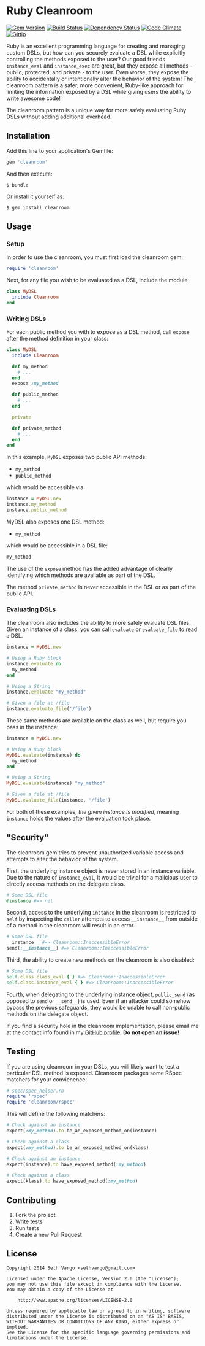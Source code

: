 Ruby Cleanroom
==============
[![Gem Version](http://img.shields.io/gem/v/cleanroom.svg)][gem]
[![Build Status](http://img.shields.io/travis/sethvargo/cleanroom.svg)][travis]
[![Dependency Status](http://img.shields.io/gemnasium/sethvargo/cleanroom.svg)][gemnasium]
[![Code Climate](http://img.shields.io/codeclimate/github/sethvargo/cleanroom.svg)][codeclimate]
[![Gittip](http://img.shields.io/gittip/sethvargo.svg)][gittip]

[gem]: https://rubygems.org/gems/cleanroom
[travis]: http://travis-ci.org/sethvargo/chef-suguar
[gemnasium]: https://gemnasium.com/sethvargo/cleanroom
[codeclimate]: https://codeclimate.com/github/sethvargo/cleanroom
[gittip]: https://www.gittip.com/sethvargo

Ruby is an excellent programming language for creating and managing custom DSLs, but how can you securely evaluate a DSL while explicitly controlling the methods exposed to the user? Our good friends `instance_eval` and `instance_exec` are great, but they expose all methods - public, protected, and private - to the user. Even worse, they expose the ability to accidentally or intentionally alter the behavior of the system! The cleanroom pattern is a safer, more convenient, Ruby-like approach for limiting the information exposed by a DSL while giving users the ability to write awesome code!

The cleanroom pattern is a unique way for more safely evaluating Ruby DSLs without adding additional overhead.


Installation
------------

Add this line to your application's Gemfile:

```ruby
gem 'cleanroom'
```

And then execute:

    $ bundle

Or install it yourself as:

    $ gem install cleanroom


Usage
-----

### Setup
In order to use the cleanroom, you must first load the cleanroom gem:

```ruby
require 'cleanroom'
```

Next, for any file you wish to be evaluated as a DSL, include the module:

```ruby
class MyDSL
  include Cleanroom
end
```

### Writing DSLs
For each public method you with to expose as a DSL method, call `expose` after the method definition in your class:

```ruby
class MyDSL
  include Cleanroom

  def my_method
    # ...
  end
  expose :my_method

  def public_method
    # ...
  end

  private

  def private_method
    # ...
  end
end
```

In this example, `MyDSL` exposes two public API methods:

- `my_method`
- `public_method`

which would be accessible via:

```ruby
instance = MyDSL.new
instance.my_method
instance.public_method
```

MyDSL also exposes one DSL method:

- `my_method`

which would be accessible in a DSL file:

```ruby
my_method
```

The use of the `expose` method has the added advantage of clearly identifying which methods are available as part of the DSL.

The method `private_method` is never accessible in the DSL or as part of the public API.

### Evaluating DSLs
The cleanroom also includes the ability to more safely evaluate DSL files. Given an instance of a class, you can call `evaluate` or `evaluate_file` to read a DSL.

```ruby
instance = MyDSL.new

# Using a Ruby block
instance.evaluate do
  my_method
end

# Using a String
instance.evaluate "my_method"

# Given a file at /file
instance.evaluate_file('/file')
```

These same methods are available on the class as well, but require you pass in the instance:

```ruby
instance = MyDSL.new

# Using a Ruby block
MyDSL.evaluate(instance) do
  my_method
end

# Using a String
MyDSL.evaluate(instance) "my_method"

# Given a file at /file
MyDSL.evaluate_file(instance, '/file')
```

For both of these examples, _the given instance is modified_, meaning `instance` holds the values after the evaluation took place.


"Security"
----------
The cleanroom gem tries to prevent unauthorized variable access and attempts to alter the behavior of the system.

First, the underlying instance object is never stored in an instance variable. Due to the nature of `instance_eval`, it would be trivial for a malicious user to directly access methods on the delegate class.

```ruby
# Some DSL file
@instance #=> nil
```

Second, access to the underlying `instance` in the cleanroom is restricted to `self` by inspecting the `caller` attempts to access `__instance__` from outside of a method in the cleanroom will result in an error.

```ruby
# Some DSL file
__instance__ #=> Cleanroom::InaccessibleError
send(:__instance__) #=> Cleanroom::InaccessibleError
```

Third, the ability to create new methods on the cleanroom is also disabled:

```ruby
# Some DSL file
self.class.class_eval { } #=> Cleanroom::InaccessibleError
self.class.instance_eval { } #=> Cleanroom::InaccessibleError
```

Fourth, when delegating to the underlying instance object, `public_send` (as opposed to `send` or `__send__`) is used. Even if an attacker could somehow bypass the previous safeguards, they would be unable to call non-public methods on the delegate object.

If you find a security hole in the cleanroom implementation, please email me at the contact info found in my [GitHub profile](https://github.com/sethvargo). **Do not open an issue!**


Testing
-------
If you are using cleanroom in your DSLs, you will likely want to test a particular DSL method is exposed. Cleanroom packages some RSpec matchers for your convienence:

```ruby
# spec/spec_helper.rb
require 'rspec'
require 'cleanroom/rspec'
```

This will define the following matchers:

```ruby
# Check against an instance
expect(:my_method).to be_an_exposed_method_on(instance)

# Check against a class
expect(:my_method).to be_an_exposed_method_on(klass)

# Check against an instance
expect(instance).to have_exposed_method(:my_method)

# Check against a class
expect(klass).to have_exposed_method(:my_method)
```


Contributing
------------
1. Fork the project
1. Write tests
1. Run tests
1. Create a new Pull Request


License
-------
```text
Copyright 2014 Seth Vargo <sethvargo@gmail.com>

Licensed under the Apache License, Version 2.0 (the "License");
you may not use this file except in compliance with the License.
You may obtain a copy of the License at

    http://www.apache.org/licenses/LICENSE-2.0

Unless required by applicable law or agreed to in writing, software
distributed under the License is distributed on an "AS IS" BASIS,
WITHOUT WARRANTIES OR CONDITIONS OF ANY KIND, either express or implied.
See the License for the specific language governing permissions and
limitations under the License.
```

